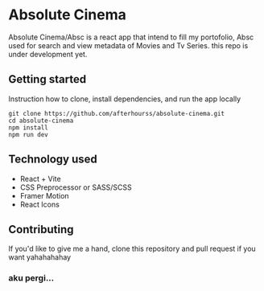 # Absolute Cinema

Absolute Cinema/Absc is a react app that intend to fill my portofolio, Absc used for search and view metadata of Movies and Tv Series. this repo is under development yet.

## Getting started

Instruction how to clone, install dependencies, and run the app locally

```
git clone https://github.com/afterhourss/absolute-cinema.git
cd absolute-cinema
npm install
npm run dev
```

## Technology used
- React + Vite
- CSS Preprocessor or SASS/SCSS
- Framer Motion
- React Icons

## Contributing

If you'd like to give me a hand, clone this repository and pull request if you want yahahahahay

### aku pergi...